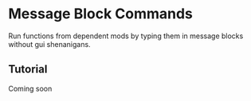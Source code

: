 # Message Block Commands
Run functions from dependent mods by typing them in message blocks without gui shenanigans. <br>
## Tutorial
Coming soon
